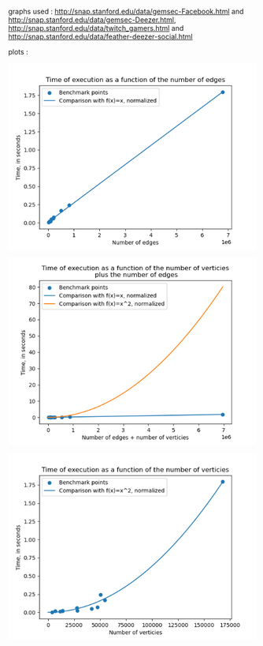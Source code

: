 graphs used : http://snap.stanford.edu/data/gemsec-Facebook.html and http://snap.stanford.edu/data/gemsec-Deezer.html, http://snap.stanford.edu/data/twitch_gamers.html and http://snap.stanford.edu/data/feather-deezer-social.html

plots : 

![Plot of time=f(number of edges)](/benchmarks_plots/edges_graph.png "Plot of time=f(number of edges)")

![Plot of time=f(number of edges + number of verticies)](/benchmarks_plots/edges+verticies_graph.png "Plot of time=f(number of edges + number of verticies)")

![Plot of time=f(number of verticies)](/benchmarks_plots/verticies_graph.png "Plot of time=f(number of verticies)")

